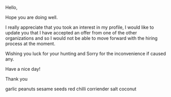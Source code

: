 Hello,

Hope you are doing well.

I really appreciate that you took an interest in my profile, I would like to update you that I have accepted an offer from one of the other organizations and so I would not be able to move forward with the hiring process at the moment.

Wishing you luck for your hunting and Sorry for the inconvenience if caused any.

Have a nice day!

Thank you


garlic
peanuts
sesame seeds
red chilli
corriender
salt
coconut
